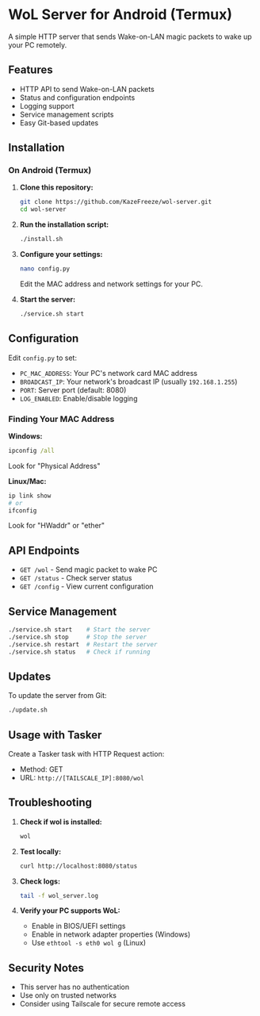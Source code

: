 # WoL Server for Android (Termux)

A simple HTTP server that sends Wake-on-LAN magic packets to wake up your PC remotely.

## Features

- HTTP API to send Wake-on-LAN packets
- Status and configuration endpoints
- Logging support
- Service management scripts
- Easy Git-based updates

## Installation

### On Android (Termux)

1. **Clone this repository:**

   ```bash
   git clone https://github.com/KazeFreeze/wol-server.git
   cd wol-server
   ```

2. **Run the installation script:**

   ```bash
   ./install.sh
   ```

3. **Configure your settings:**

   ```bash
   nano config.py
   ```

   Edit the MAC address and network settings for your PC.

4. **Start the server:**
   ```bash
   ./service.sh start
   ```

## Configuration

Edit `config.py` to set:

- `PC_MAC_ADDRESS`: Your PC's network card MAC address
- `BROADCAST_IP`: Your network's broadcast IP (usually `192.168.1.255`)
- `PORT`: Server port (default: 8080)
- `LOG_ENABLED`: Enable/disable logging

### Finding Your MAC Address

**Windows:**

```cmd
ipconfig /all
```

Look for "Physical Address"

**Linux/Mac:**

```bash
ip link show
# or
ifconfig
```

Look for "HWaddr" or "ether"

## API Endpoints

- `GET /wol` - Send magic packet to wake PC
- `GET /status` - Check server status
- `GET /config` - View current configuration

## Service Management

```bash
./service.sh start    # Start the server
./service.sh stop     # Stop the server
./service.sh restart  # Restart the server
./service.sh status   # Check if running
```

## Updates

To update the server from Git:

```bash
./update.sh
```

## Usage with Tasker

Create a Tasker task with HTTP Request action:

- Method: GET
- URL: `http://[TAILSCALE_IP]:8080/wol`

## Troubleshooting

1. **Check if wol is installed:**

   ```bash
   wol
   ```

2. **Test locally:**

   ```bash
   curl http://localhost:8080/status
   ```

3. **Check logs:**

   ```bash
   tail -f wol_server.log
   ```

4. **Verify your PC supports WoL:**
   - Enable in BIOS/UEFI settings
   - Enable in network adapter properties (Windows)
   - Use `ethtool -s eth0 wol g` (Linux)

## Security Notes

- This server has no authentication
- Use only on trusted networks
- Consider using Tailscale for secure remote access
